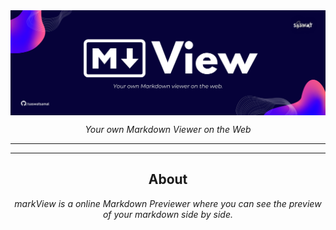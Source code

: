<img align="center" src="./assets/IMG/hero.png">

<p align="center"><i>Your own Markdown Viewer on the Web</i></p>

<hr>
<!-- Add Badges -->
<hr>

<h2 align="center">About</h2>
<p align="center"><i><bold>markView</bold> is a online Markdown Previewer where you can see the preview of your markdown side by side.</i></p>